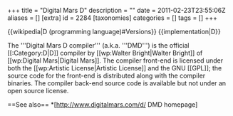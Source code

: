 +++
title = "Digital Mars D"
description = ""
date = 2011-02-23T23:55:06Z
aliases = []
[extra]
id = 2284
[taxonomies]
categories = []
tags = []
+++

{{wikipedia|D (programming language)#Versions}}
{{implementation|D}}

The '''Digital Mars D compiler''' (a.k.a. '''DMD''') is the official [[:Category:D|D]] compiler by [[wp:Walter Bright|Walter Bright]] of [[wp:Digital Mars|Digital Mars]]. The compiler front-end is licensed under both the [[wp:Artistic License|Artistic License]] and the GNU [[GPL]]; the source code for the front-end is distributed along with the compiler binaries. The compiler back-end source code is available but not under an open source license.

==See also==
*[http://www.digitalmars.com/d/ DMD homepage]
